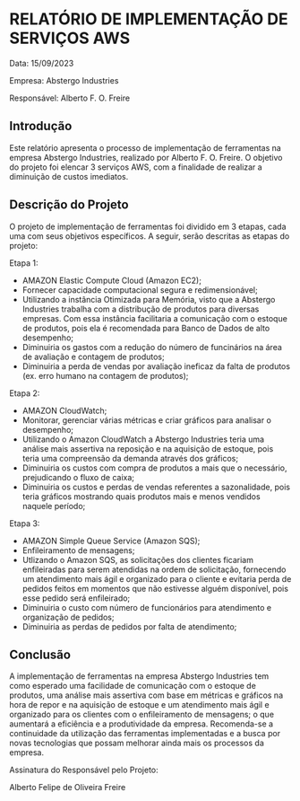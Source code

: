 # RELATÓRIO DE IMPLEMENTAÇÃO DE SERVIÇOS AWS

Data: 15/09/2023

Empresa: Abstergo Industries 

Responsável: Alberto F. O. Freire

## Introdução
Este relatório apresenta o processo de implementação de ferramentas na empresa Abstergo Industries, realizado por Alberto F. O. Freire. O objetivo do projeto foi elencar 3 serviços AWS, com a finalidade de realizar a diminuição de custos imediatos.

## Descrição do Projeto
O projeto de implementação de ferramentas foi dividido em 3 etapas, cada uma com seus objetivos específicos. A seguir, serão descritas as etapas do projeto:

Etapa 1: 
- AMAZON Elastic Compute Cloud (Amazon EC2);
- Fornecer capacidade computacional segura e redimensionável;
- Utilizando a instância Otimizada para Memória, visto que a Abstergo Industries trabalha com a distribução de produtos para diversas empresas. Com essa instância facilitaria a comunicação com o estoque de produtos, pois ela é recomendada para Banco de Dados de alto desempenho;
- Diminuiria os gastos com a redução do número de funcinários na área de avaliação e contagem de produtos;
- Diminuiria a perda de vendas por avaliação ineficaz da falta de produtos (ex. erro humano na contagem de produtos);

Etapa 2: 
- AMAZON CloudWatch;
- Monitorar, gerenciar várias métricas e criar gráficos para analisar o desempenho;
- Utilizando o Amazon CloudWatch a Abstergo Industries teria uma análise mais assertiva na reposição e na aquisição de estoque, pois teria uma compreensão da demanda através dos gráficos;
- Diminuiria os custos com compra de produtos a mais que o necessário, prejudicando o fluxo de caixa;
- Diminuiria os custos e perdas de vendas referentes a sazonalidade, pois teria gráficos mostrando quais produtos mais e menos vendidos naquele período;

Etapa 3: 
- AMAZON Simple Queue Service (Amazon SQS);
- Enfileiramento de mensagens;
- Utlizando o Amazon SQS, as solicitações dos clientes ficariam enfileiradas para serem atendidas na ordem de solicitação, fornecendo um atendimento mais ágil e organizado para o cliente e evitaria perda de pedidos feitos em momentos que não estivesse alguém disponível, pois esse pedido será enfileirado;
- Diminuiria o custo com número de funcionários para atendimento e organização de pedidos;
- Diminuiria as perdas de pedidos por falta de atendimento;



## Conclusão
A implementação de ferramentas na empresa Abstergo Industries tem como esperado uma facilidade de comunicação com o estoque de produtos, uma análise mais assertiva com base em métricas e gráficos na hora de repor e na aquisição de estoque e um atendimento mais ágil e organizado para os clientes com o enfileiramento de mensagens; o que aumentará a eficiência e a produtividade da empresa. Recomenda-se a continuidade da utilização das ferramentas implementadas e a busca por novas tecnologias que possam melhorar ainda mais os processos da empresa.



Assinatura do Responsável pelo Projeto:

Alberto Felipe de Oliveira Freire
